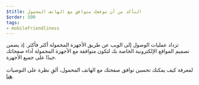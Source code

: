 ```yaml
---
$title: التأكد من أن موقعك متوافق مع الهاتف المحمول
$order: 500
tags:
- mobileFriendliness
---
```


تزداد عمليات الوصول إلى الويب عن طريق الأجهزة المحمولة أكثر فأكثر. إذ يضمن تصميم المواقع الإلكترونية الخاصة بك لتكون متوافقة مع الأجهزة المحمولة أداء صفحاتك جيدًا على جميع الأجهزة. <br><br> لمعرفة كيف يمكنك تحسين توافق صفحتك مع الهاتف المحمول، ألقِ نظرة على التوصيات [هنا](https://developers.google.com/search/mobile-sites).
